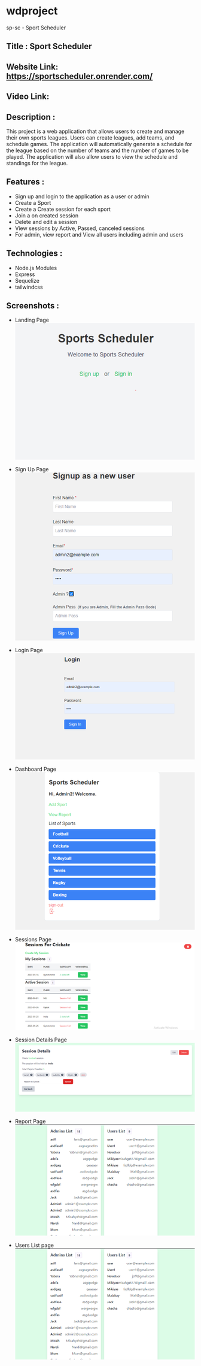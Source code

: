 # wdproject
sp-sc - Sport Scheduler

## Title : Sport Scheduler

## Website Link: https://sportscheduler.onrender.com/

## Video Link: 

## Description :

This project is a web application that allows users to create and manage their own sports leagues. Users can create leagues, add teams, and schedule games. The application will automatically generate a schedule for the league based on the number of teams and the number of games to be played. The application will also allow users to view the schedule and standings for the league.

## Features :

* Sign up and login to the application as a user or admin
* Create a Sport
* Create a Create session for each sport
* Join a on created session
* Delete and edit a session
* View sessions by Active, Passed, canceled sessions
* For admin, view report and View all users including admin and users

## Technologies :

* Node.js Modules
* Express
* Sequelize
* tailwindcss

## Screenshots :

* Landing Page
![image](https://github.com/Micahget/Project_Screenshots/blob/main/landing%20page.png)

* Sign Up Page
![image](https://github.com/Micahget/Project_Screenshots/blob/main/signup%20page.png)

* Login Page
![image](https://github.com/Micahget/Project_Screenshots/blob/main/login%20page.png)

* Dashboard Page
![image](https://github.com/Micahget/Project_Screenshots/blob/main/dashboard%20for%20the%20admin.png)

* Sessions Page
![image](https://github.com/Micahget/Project_Screenshots/blob/main/sessions%20page.png)

* Session Details Page
![image](https://github.com/Micahget/Project_Screenshots/blob/main/Session%20Details%20page.png)

* Report Page
![image](https://github.com/Micahget/Project_Screenshots/blob/main/user%20list.png)

* Users List page
![image](https://github.com/Micahget/Project_Screenshots/blob/main/user%20list.png)